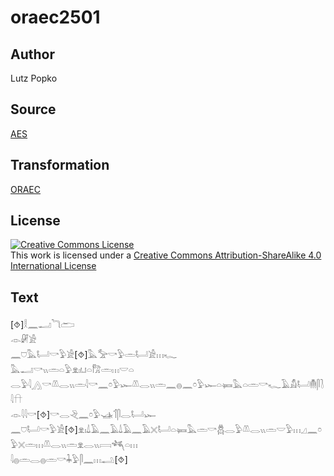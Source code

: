 # oraec2501

## Author

Lutz Popko

## Source

[AES](https://github.com/simondschweitzer/aes)

## Transformation

[ORAEC](https://oraec.github.io/)

## License

<a rel="license" href="http://creativecommons.org/licenses/by-sa/4.0/"><img alt="Creative Commons License" style="border-width:0" src="https://i.creativecommons.org/l/by-sa/4.0/88x31.png" /></a><br />This work is licensed under a <a rel="license" href="http://creativecommons.org/licenses/by-sa/4.0/">Creative Commons Attribution-ShareAlike 4.0 International License</a>

## Text

[⯑]𓎛𓈖𓂝𓆓𓂧<br>
𓁹𓏞𓀀<br>
𓈖𓈞𓅓𓂡𓎡𓅱𓀀[⯑]𓅓𓅡𓎡𓅱𓏛𓂡𓀀𓏥𓆑<br>
𓅓𓂝𓎡𓏭𓏛𓏏𓅱𓁷𓏤𓂓𓏏𓀗𓏛𓏥𓎟𓏏<br>
𓂋𓅱𓇋𓂻𓎡𓌨𓂋𓏭𓏛𓇋𓎡𓈖𓏌𓅱𓆱𓌨𓂋𓏭𓏛𓈖𓐍𓈖𓏌𓅱𓆱𓏏𓍃𓅓𓏏𓏛𓎡𓆑𓄿𓀋𓂡𓄟𓋴𓍘𓇋𓎅<br>
𓁹𓇋𓇋𓎡[⯑]𓎡𓂋𓂙𓈖𓏌𓅱𓊛𓄊𓋴𓂋𓂡𓆱<br>
𓈖𓈞𓂡𓎡𓅱𓀀[⯑]𓁷𓏤𓍑𓄿𓈖𓄿𓍑𓄿𓈖𓄿𓏴𓂡𓏏𓍃𓅓𓏛𓎡𓆣𓂋𓅱𓌨𓂋𓏭𓏛𓎟𓅱𓏥𓈎𓈖𓏌𓅱𓏴𓏛𓏥𓌨𓂋𓏭𓏛𓁷𓂋𓏭𓇯𓆈𓏏𓏥<br>
𓇋𓐍𓏛𓂋𓐍𓏛𓎡𓇓𓅱𓋴𓈖𓏥𓂢[⯑]<br>
